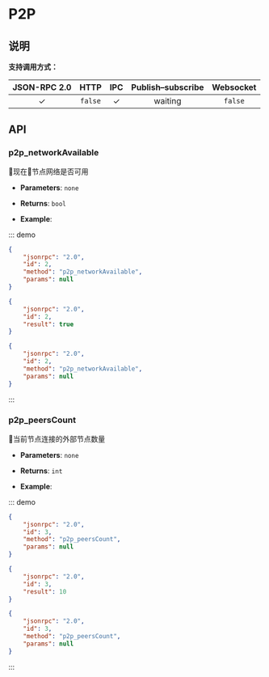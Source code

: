 # P2P

## 说明

**支持调用方式：**

|  JSON-RPC 2.0  | HTTP | IPC |Publish–subscribe |Websocket |
|:------------:|:-----------:|:-----:|:-----:|:-----:|
| &#x2713;|  `false` |  &#x2713; |waiting|`false`|

## API

### p2p_networkAvailable
现在节点网络是否可用

- **Parameters**: `none`

- **Returns**: `bool`  

- **Example**:

::: demo

```json tab:Request
{
	"jsonrpc": "2.0",
	"id": 2,
	"method": "p2p_networkAvailable",
	"params": null
}
```

```json tab:Response
{
	"jsonrpc": "2.0",
	"id": 2,
	"result": true
}
```
```json test:测试
{
	"jsonrpc": "2.0",
	"id": 2,
	"method": "p2p_networkAvailable",
	"params": null
}
```
:::

### p2p_peersCount
当前节点连接的外部节点数量

- **Parameters**: `none`

- **Returns**: `int` 

- **Example**: 

::: demo
```json tab:Request
{
	"jsonrpc": "2.0",
	"id": 3,
	"method": "p2p_peersCount",
	"params": null
}
```

```json tab:Response
{
	"jsonrpc": "2.0",
	"id": 3,
	"result": 10
}
```
```json test:测试
{
	"jsonrpc": "2.0",
	"id": 3,
	"method": "p2p_peersCount",
	"params": null
}
```
:::
